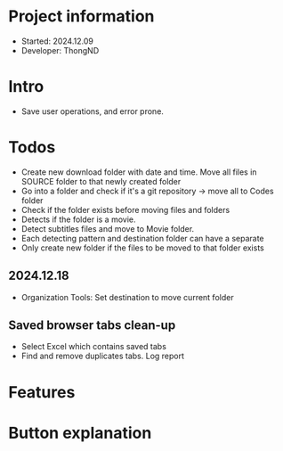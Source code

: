 # Project information
- Started: 2024.12.09
- Developer: ThongND
# Intro
+ Save user operations, and error prone.
# Todos
- Create new download folder with date and time. Move all files in SOURCE folder to that newly created folder
- Go into a folder and check if it's a git repository -> move all to Codes folder
- Check if the folder exists before moving files and folders
- Detects if the folder is a movie. 
- Detect subtitles files and move to Movie folder.
- Each detecting pattern and destination folder can have a separate 
- Only create new folder if the files to be moved to that folder exists
## 2024.12.18
- Organization Tools: Set destination to move current folder 

## Saved browser tabs clean-up
- Select Excel which contains saved tabs
- Find and remove duplicates tabs. Log report
# Features

# Button explanation